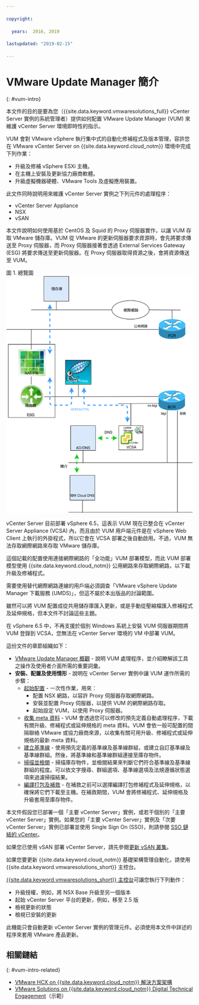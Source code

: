 ```yaml
---

copyright:

  years:  2016, 2019

lastupdated: "2019-02-15"

---
```


# VMware Update Manager 簡介
{: #vum-intro}

本文件的目的是要為您（{{site.data.keyword.vmwaresolutions_full}} vCenter Server 實例的系統管理者）提供如何配置 VMware Update Manager (VUM) 來維護 vCenter Server 環境即時性的指示。

VUM 會對 VMware vSphere 執行集中式的自動化修補程式及版本管理，容許您在 VMware vCenter Server on {{site.data.keyword.cloud_notm}} 環境中完成下列作業：
* 升級及修補 vSphere ESXi 主機。
* 在主機上安裝及更新協力廠商軟體。
* 升級虛擬機器硬體、VMware Tools 及虛擬應用裝置。

此文件同時說明用來維護 vCenter Server 實例之下列元件的處理程序：
* vCenter Server Appliance        
* NSX            
* vSAN

本文件說明如何使用基於 CentOS 及 Squid 的 Proxy 伺服器實作，以讓 VUM 存取 VMware 儲存庫。VUM 從 VMware 的更新伺服器要求資源時，會先將要求傳送至 Proxy 伺服器，而 Proxy 伺服器接著會透過 External Services Gateway (ESG) 將要求傳送至更新伺服器。在 Proxy 伺服器取得資源之後，會將資源傳送至 VUM。

圖 1. 總覽圖
![總覽圖](vum-vcsproxy.svg)

vCenter Server 目前部署 vSphere 6.5，這表示 VUM 現在已整合在 vCenter Server Appliance (VCSA) 內，而且由於 VUM 用戶端元件是在 vSphere Web Client 上執行的外掛程式，所以它會在 VCSA 部署之後自動啟用。不過，VUM 無法存取網際網路來存取 VMware 儲存庫。

這個記載的配置使用連接網際網路的「全功能」VUM 部署模型，而此 VUM 部署模型使用 {{site.data.keyword.cloud_notm}} 公用網路來存取網際網路，以下載升級及修補程式。

需要使用替代網際網路連線的用戶端必須調查「VMware vSphere Update Manager 下載服務 (UMDS)」，但這不屬於本出版品的討論範圍。

雖然可以將 VUM 配置成從共用儲存庫匯入更新，或是手動從壓縮檔匯入修補程式及延伸規格，但本文件不討論這些主題。

在 vSphere 6.5 中，不再支援於個別 Windows 系統上安裝 VUM 伺服器期間將 VUM 登錄到 VCSA，您無法在 vCenter Server 環境的 VM 中部署 VUM。

這份文件的章節組織如下：
* [VMware Update Manager 概觀](/docs/services/vmwaresolutions/archiref/vum?topic=vmware-solutions-vum-overview) - 說明 VUM 處理程序，並介紹瞭解該工具之操作及使用者介面所需的重要詞彙。
* **安裝、配置及使用情形** - 說明在 vCenter Server 實例中讓 VUM 運作所需的步驟：
  - [起始配置](/docs/services/vmwaresolutions/archiref/vum?topic=vmware-solutions-vum-init-config) - 一次性作業，用來：
      - 配置 NSX 網路，以容許 Proxy 伺服器存取網際網路。
      - 安裝並配置 Proxy 伺服器，以提供 VUM 的網際網路存取。
      - 起始設定 VUM，以使用 Proxy 伺服器。
  - [收集 meta 資料](/docs/services/vmwaresolutions/archiref/vum?topic=vmware-solutions-vum-metadata) - VUM 會透過您可以修改的預先定義自動處理程序，下載有關升級、修補程式或延伸規格的 meta 資料。VUM 會依一般可配置的間隔聯絡 VMware 或協力廠商來源，以收集有關可用升級、修補程式或延伸規格的最新 meta 資料。
  - [建立基準線](/docs/services/vmwaresolutions/archiref/vum?topic=vmware-solutions-vum-baselines) - 使用預先定義的基準線及基準線群組，或建立自訂基準線及基準線群組。然後，將基準線和基準線群組連接至庫存物件。
  - [掃描並檢閱](/docs/services/vmwaresolutions/archiref/vum?topic=vmware-solutions-vum-scanning) - 掃描庫存物件，並檢閱結果來判斷它們符合基準線及基準線群組的程度。可以依文字搜尋、群組選項、基準線選項及法規遵循狀態選項來過濾掃描結果。
  - [編譯打包及補救](/docs/services/vmwaresolutions/archiref/vum?topic=vmware-solutions-vum-staging) - 在補救之前可以選擇編譯打包修補程式及延伸規格，以確保將它們下載至主機。在補救期間，VUM 會將修補程式、延伸規格及升級套用至庫存物件。

本文件假設您已部署一個「主要 vCenter Server」實例，或若干個別的「主要 vCenter Server」實例。如果您的「主要 vCenter Server」實例及「次要 vCenter Server」實例已部署並使用 Single Sign On (SSO)，則請參閱 [SSO 鏈結的 vCenter](/docs/services/vmwaresolutions/archiref/vum?topic=vmware-solutions-vum-updating-vcsa)。

如果您已使用 vSAN 部署 vCenter Server，請先參閱[更新 vSAN 叢集](/docs/services/vmwaresolutions/archiref/vum?topic=vmware-solutions-vum-updating-vsan)。

如果您要更新 {{site.data.keyword.cloud_notm}} 基礎架構管理自動化，請使用 {{site.data.keyword.vmwaresolutions_short}} 主控台。

[{{site.data.keyword.vmwaresolutions_short}} 主控台](https://console.cloud.ibm.com/infrastructure/vmware-solutions/console)可讓您執行下列動作：
*	升級授權，例如，將 NSX Base 升級至另一個版本
*	起始 vCenter Server 平台的更新，例如，移至 2.5 版
*	檢視更新的狀態
*	檢視已安裝的更新

此機能只會自動更新 vCenter Server 實例的管理元件。必須使用本文件中詳述的程序來套用 VMware 產品更新。

## 相關鏈結
{: #vum-intro-related}

* [VMware HCX on {{site.data.keyword.cloud_notm}} 解決方案架構](https://www.ibm.com/cloud/garage/files/HCX_Architecture_Design.pdf)
* [VMware Solutions on {{site.data.keyword.cloud_notm}} Digital Technical Engagement](https://ibm-dte.mybluemix.net/ibm-vmware)（示範）
